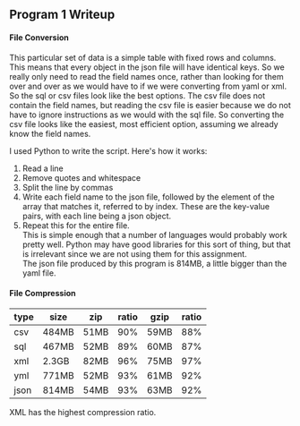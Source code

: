 ## Program 1 Writeup 
#### File Conversion
This particular set of data is a simple table with fixed rows and columns.  This means that every object in the json file will have identical keys.  So we really only need to read the field names once, rather than looking for them over and over as we would have to if we were converting from yaml or xml.  So the sql or csv files look like the best options.  The csv file does not contain the field names, but reading the csv file is easier because we do not have to ignore instructions as we would with the sql file.  So converting the csv file looks like the easiest, most efficient option, assuming we already know the field names.

I used Python to write the script.  Here's how it works:  
1. Read a line  
2. Remove quotes and whitespace  
3. Split the line by commas  
4. Write each field name to the json file, followed by the element of the array that matches it, referred to by index.  These are the key-value pairs, with each line being a json object.  
5. Repeat this for the entire file.  
This is simple enough that a number of languages would probably work pretty well.  Python may have good libraries for this sort of thing, but that is irrelevant since we are not using them for this assignment.  
The json file produced by this program is 814MB, a little bigger than the yaml file.

#### File Compression
| type | size  | zip  | ratio | gzip | ratio |
|------|-------|------|-------|------|-------|
| csv  | 484MB | 51MB |  90%  | 59MB |  88%  |
| sql  | 467MB | 52MB |  89%  | 60MB |  87%  |
| xml  | 2.3GB | 82MB |  96%  | 75MB |  97%  |
| yml  | 771MB | 52MB |  93%  | 61MB |  92%  |
| json | 814MB | 54MB |  93%  | 63MB |  92%  |
XML has the highest compression ratio.
